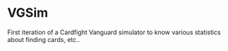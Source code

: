 # VGSim

First iteration of a Cardfight Vanguard simulator to know various statistics about finding cards, etc..
